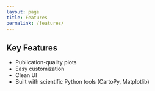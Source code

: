```yaml
---
layout: page
title: Features
permalink: /features/
---
```

## Key Features
- Publication-quality plots
- Easy customization
- Clean UI
- Built with scientific Python tools (CartoPy, Matplotlib)

